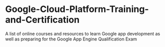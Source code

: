 # Google-Cloud-Platform-Training-and-Certification
A list of online courses and resources to learn Google app development as well as preparing for the  Google App Engine Qualification Exam
